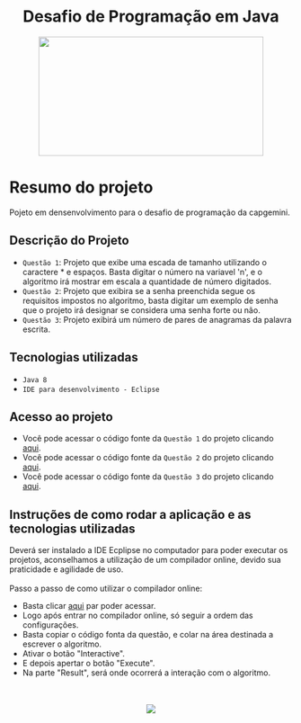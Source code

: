 <h1 align="center"> Desafio de Programação em Java</h1> 

<div align="center">
<img src="https://inforchannel.com.br/wp-content/uploads/2021/03/e2d2f80e-java-logo.png" height="212" width="400">
  </div>


# Resumo do projeto
Pojeto em densenvolvimento para o desafio de programação da capgemini.

## Descrição do Projeto
- `Questão 1`: Projeto que exibe uma escada de tamanho utilizando o caractere * e espaços. Basta digitar o número na variavel 'n', e o algoritmo irá mostrar em escala a quantidade de número digitados.
- `Questão 2`: Projeto que exibira se a senha preenchida segue os requisitos impostos no algoritmo, basta digitar um exemplo de senha que o projeto irá designar se considera uma senha forte ou não.
- `Questão 3`: Projeto exibirá um número de pares de anagramas da palavra escrita.

## Tecnologias utilizadas
- ``Java 8``
- ``IDE para desenvolvimento - Eclipse``

## Acesso ao projeto
- Você pode acessar o código fonte da `Questão 1` do projeto clicando [aqui](https://github.com/guilhermekholls/desafio-de-programacao/blob/main/questao01/src/Main.java).
- Você pode acessar o código fonte da `Questão 2` do projeto clicando [aqui](https://github.com/guilhermekholls/desafio-de-programacao/blob/main/questao02/src/Exc_2.java).
- Você pode acessar o código fonte da `Questão 3` do projeto clicando [aqui](https://github.com/guilhermekholls/desafio-de-programacao/blob/main/questao03/src/Main.java).

## Instruções de como rodar a aplicação e as tecnologias utilizadas
Deverá ser instalado a IDE Ecplipse no computador para poder executar os projetos, aconselhamos a utilização de um compilador online, devido sua praticidade e agilidade de uso.<br><br>
Passo a passo de como utilizar o compilador online:
- Basta clicar [aqui](https://www.jdoodle.com/online-java-compiler/) par poder acessar.
- Logo após entrar no compilador online, só seguir a ordem das configurações.
- Basta copiar o código fonta da questão, e colar na área destinada a escrever o algoritmo.
- Ativar o botão "Interactive".
- E depois apertar o botão "Execute".
- Na parte "Result", será onde ocorrerá a interação com o algoritmo.
<br><br><br>
 
 <div align="center">
 <img src="https://capgemini.proway.com.br/assets/img/logo-capgemini.png">
   </div>
